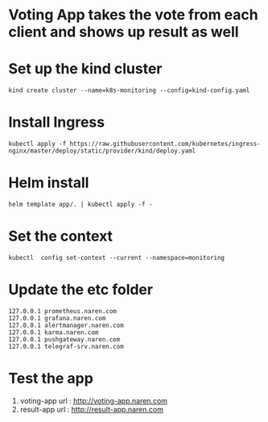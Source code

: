 # Voting App takes the vote from each client and shows up result as well 

# Set up the kind cluster 
```kind create cluster --name=k8s-monitoring --config=kind-config.yaml```

# Install Ingress 
```kubectl apply -f https://raw.githubusercontent.com/kubernetes/ingress-nginx/master/deploy/static/provider/kind/deploy.yaml```

# Helm install 
```helm template app/. | kubectl apply -f -```

# Set the context 
```kubectl  config set-context --current --namespace=monitoring```

# Update the etc folder 
```
127.0.0.1 prometheus.naren.com
127.0.0.1 grafana.naren.com
127.0.0.1 alertmanager.naren.com
127.0.0.1 karma.naren.com
127.0.0.1 pushgateway.naren.com 
127.0.0.1 telegraf-srv.naren.com
```
# Test the app 
1. voting-app url : http://voting-app.naren.com
2. result-app url : http://result-app.naren.com



